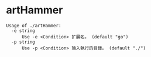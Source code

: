 # artHammer

    Usage of ./artHammer:
      -e string
          Use -e <Condition> 扩展名。 (default "go")
      -p string
          Use -p <Condition> 输入執行的目錄。 (default "./")
